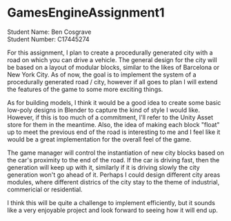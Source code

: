 # GamesEngineAssignment1

Student Name: Ben Cosgrave<br>
Student Number: C17445274<br>

For this assignment, I plan to create a procedurally generated city with a road on which you can drive a vehicle.
The general design for the city will be based on a layout of modular blocks, similar to the likes of Barcelona or New York City.
As of now, the goal is to implement the system of a procedurally generated road / city, however if all goes to plan I will extend the features of the game to some more exciting things.

As for building models, I think it would be a good idea to create some basic low-poly designs in Blender to capture the kind of style I would like. However, if this is too much of a commitment, I'll refer to the Unity Asset store for them in the meantime. Also, the idea of making each block "float" up to meet the previous end of the road is interesting to me and I feel like it would be a great implementation for the overall feel of the game.

The game manager will control the instantiation of new city blocks based on the car's proximity to the end of the road. If the car is driving fast, then the generation will keep up with it, similarly if it is driving slowly the city generation won't go ahead of it. Perhaps I could design different city areas modules, where different districs of the city stay to the theme of industrial, commericial or residential.

I think this will be quite a challenge to implement efficiently, but it sounds like a very enjoyable project and look forward to seeing how it will end up.
